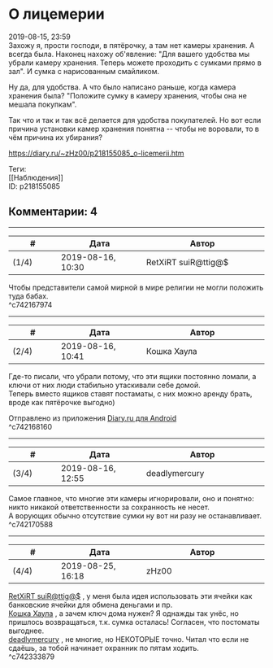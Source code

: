 О лицемерии
===========

  
2019-08-15, 23:59  
 Захожу я, прости господи, в пятёрочку, а там нет камеры хранения. А всегда была. Наконец нахожу об'явление: "Для вашего удобства мы убрали камеру хранения. Теперь можете проходить с сумками прямо в зал". И сумка с нарисованным смайликом.   
   
 Ну да, для удобства. А что было написано раньше, когда камера хранения была? "Положите сумку в камеру хранения, чтобы она не мешала покупкам".   
   
 Так что и так и так всё делается для удобства покупателей. Но вот если причина установки камер хранения понятна -- чтобы не воровали, то в чём причина их убирания?   
  
<https://diary.ru/~zHz00/p218155085_o-licemerii.htm>  
  
Теги:  
[[Наблюдения]]  
ID: p218155085  


Комментарии: 4
--------------

  


---



|         #         |              Дата              |                     Автор                     |           ID           |
| --- | --- | --- | --- |
| (1/4) | 2019-08-16, 10:30 | RetXiRT suiR@ttig@$ | c742167974 |

  
  Чтобы представители самой мирной в мире религии не могли положить туда бабах.    
 ^c742167974

---



|         #         |              Дата              |                     Автор                     |           ID           |
| --- | --- | --- | --- |
| (2/4) | 2019-08-16, 10:41 | Кошка Хаула | c742168160 |

  
 Где-то писали, что убрали потому, что эти ящики постоянно ломали, а ключи от них люди стабильно утаскивали себе домой.   
 Теперь вместо ящиков ставят постаматы, с них можно аренду брать, вроде как пятёрочке выгодно)   
   
  Отправлено из приложения  [Diary.ru для Android](https://play.google.com/store/apps/details?id=adonai.diary_browser.pro)     
 ^c742168160

---



|         #         |              Дата              |                     Автор                     |           ID           |
| --- | --- | --- | --- |
| (3/4) | 2019-08-16, 12:55 | deadlymercury | c742170588 |

  
 Самое главное, что многие эти камеры игнорировали, оно и понятно: никто никакой ответственности за сохранность не несет.   
 А ворующих обычно отсутствие сумки ну вот ни разу не останавливает.   
 ^c742170588

---



|         #         |              Дата              |                     Автор                     |           ID           |
| --- | --- | --- | --- |
| (4/4) | 2019-08-25, 16:18 | zHz00 | c742333879 |

  
  [RetXiRT suiR@ttig@$](http://Hellspawn.diary.ru "Fission Chips")  , у меня была идея использовать эти ячейки как банковские ячейки для обмена деньгами и пр.   
  [Кошка Хаула](http://rianna88.diary.ru "Старое логово дракона")  , а зачем ключ дома нужен? Я однажды так унёс, но пришлось возвращаться, т.к. сумка осталась! Согласен, что постоматы выгоднее.   
  [deadlymercury](http://crazysupp.diary.ru "Записки безумного саппорта")  , не многие, но НЕКОТОРЫЕ точно. Читал что если не сдаёшь, за тобой начинает охранник по пятам ходить.   
 ^c742333879